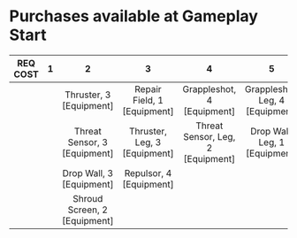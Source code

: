 # Purchases available at Gameplay Start

| **REQ COST** | **1** | **2**                        | **3**                        | **4**                             | **5**                           | **6** | **7** | **8** | **9** |
|:------------:|:-----:|:----------------------------:|:----------------------------:|:---------------------------------:|:-------------------------------:|:-----:|:-----:|:-----:|:-----:|
|              |       | Thruster, 3 [Equipment]      | Repair Field, 1 [Equipment]  | Grappleshot, 4 [Equipment]        | Grappleshot, Leg, 4 [Equipment] |       |       |       |       |
|              |       | Threat Sensor, 3 [Equipment] | Thruster, Leg, 3 [Equipment] | Threat Sensor, Leg, 2 [Equipment] | Drop Wall, Leg, 1 [Equipment]   |       |       |       |       |
|              |       | Drop Wall, 3 [Equipment]     | Repulsor, 4 [Equipment]      |                                   |                                 |       |       |       |       |
|              |       | Shroud Screen, 2 [Equipment] |                              |                                   |                                 |       |       |       |       |
